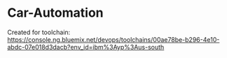 # Car-Automation
Created for toolchain: https://console.ng.bluemix.net/devops/toolchains/00ae78be-b296-4e10-abdc-07e018d3dacb?env_id=ibm%3Ayp%3Aus-south
